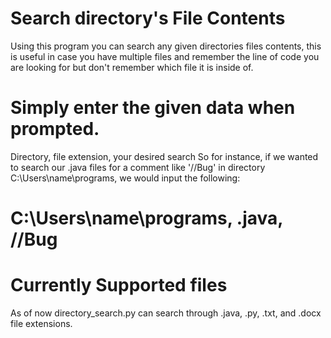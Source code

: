 # Search directory's File Contents
Using this program you can search any given directories files contents,
this is useful in case you have multiple files and remember the line of code you are looking for but don't remember which file it is inside of.
# Simply enter the given data when prompted.
Directory, file extension, your desired search
So for instance, if we wanted to search our .java files for a comment like '//Bug' in directory C:\Users\name\programs, we would input the following:
# C:\Users\name\programs, .java, //Bug
# Currently Supported files
As of now directory_search.py can search through .java, .py, .txt, and .docx file extensions.
